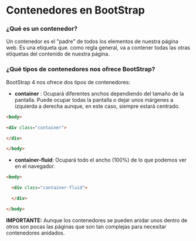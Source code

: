 
# Contenedores en BootStrap


### ¿Qué es un contenedor?

Un contenedor es el "padre" de todos los elementos de nuestra página web. Es una etiqueta que. como regla general, va a contener todas las otras etiquetas del contenido de nuestra página.

### ¿Qué tipos de contenedores nos ofrece BootStrap?

BootStrap 4 nos ofrece dos tipos de contenedores:

* **container** : Ocupará diferentes anchos dependiendo del tamaño de la pantalla. Puede ocupar todas la pantalla o dejar unos márgenes a izquierda a derecha aunque, en este caso, siempre estará centrado.

```html
<body>

<div class="container">

</div>

</body>
```

* **container-fluid**: Ocupará todo el ancho (100%) de lo que podemos ver en el navegador.

```html
<body>

  <div class="container-fluid">

  </div>

</body>
```

**IMPORTANTE:** Aunque los contenedores se pueden anidar unos dentro de otros son pocas las páginas que son tan complejas para necesitar contenedores anidados.
